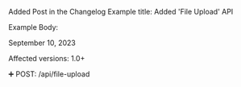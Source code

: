 Added Post in the Changelog
Example title: Added 'File Upload' API

Example Body:

September 10, 2023

Affected versions: 1.0+

➕ POST: /api/file-upload
